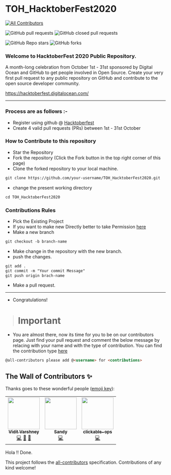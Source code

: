 # TOH_HacktoberFest2020

<!-- ALL-CONTRIBUTORS-BADGE:START - Do not remove or modify this section -->
[![All Contributors](https://img.shields.io/badge/all_contributors-2-orange.svg?style=flat-square)](#contributors-)
<!-- ALL-CONTRIBUTORS-BADGE:END -->

![GitHub pull requests](https://img.shields.io/github/issues-pr/viditvarshney/TOH_HacktoberFest2020?style=for-the-badge)
![GitHub closed pull requests](https://img.shields.io/github/issues-pr-closed/viditvarshney/TOH_HacktoberFest2020?style=for-the-badge)

<!-- ALL-CONTRIBUTORS-BADGE:START - Do not remove or modify this section -->

![GitHub Repo stars](https://img.shields.io/github/stars/viditvarshney/TOH_HacktoberFest2020?style=social)
![GitHub forks](https://img.shields.io/github/forks/viditvarshney/TOH_HacktoberFest2020?style=social)

<!-- ALL-CONTRIBUTORS-BADGE:END -->

### Welcome to HacktoberFest 2020 Public Repository.

<p>A month-long celebration from October 1st - 31st sponsored by Digital Ocean and GitHub to get people involved in Open Source. Create your very first pull request to any public repository on GitHub and contribute to the open source developer community.

https://hacktoberfest.digitalocean.com/</p>

---

### Process are as follows :-

- Register using github @ [Hacktoberfest](https://hacktoberfest.digitalocean.com/)
- Create 4 valid pull requests (PRs) between 1st - 31st October

### How to Contribute to this repository

- Star the Repository
- Fork the repository (Click the Fork button in the top right corner of this page)
- Clone the forked repository to your local machine.

```markdown
git clone https://github.com/your-username/TOH_HacktoberFest2020.git
```

- change the present working directory

```markdown
cd TOH_HacktoberFest2020
```

### Contributions Rules

- Pick the Existing Project
- If you want to make new Directly better to take Permission [here](https://github.com/viditvarshney/TOH_HacktoberFest2020/issues/new)
- Make a new branch

```markdown
git checkout -b branch-name
```

- Make change in the repository with the new branch.
- push the changes.

```markdown
git add .
git commit -m "Your commit Message"
git push origin brach-name
```

- Make a pull request.

---

- Congratulations!

> # Important

- You are almost there, now its time for you to be on our contributors page. Just find your pull request and comment the below message by relacing <username> with your name and <contributors> with the type of contribution. You can find the contribution type [here](https://allcontributors.org/docs/en/emoji-key)

```markdown
@all-contributors please add @<username> for <contributions>
```

## The Wall of Contributors ✨

Thanks goes to these wonderful people ([emoji key](https://allcontributors.org/docs/en/emoji-key)):

<!-- ALL-CONTRIBUTORS-LIST:START - Do not remove or modify this section -->
<!-- prettier-ignore-start -->
<!-- markdownlint-disable -->
<table>
  <tr>
    <td align="center"><a href="https://github.com/viditvarshney"><img src="https://avatars3.githubusercontent.com/u/34159717?v=4" width="100px;" alt=""/><br /><sub><b>Vidit Varshney</b></sub></a><br /><a href="https://github.com/viditvarshney/TOH_HacktoberFest2020/commits?author=viditvarshney" title="Code">💻</a> <a href="#projectManagement-viditvarshney" title="Project Management">📆</a> <a href="https://github.com/viditvarshney/TOH_HacktoberFest2020/commits?author=viditvarshney" title="Documentation">📖</a></td>
    <td align="center"><a href="https://github.com/Girrajkishor"><img src="https://avatars2.githubusercontent.com/u/44622686?v=4" width="100px;" alt=""/><br /><sub><b>Sandy</b></sub></a><br /><a href="https://github.com/viditvarshney/TOH_HacktoberFest2020/commits?author=Girrajkishor" title="Code">💻</a></td>
    <td align="center"><a href="https://github.com/clickable-ops"><img src="https://avatars1.githubusercontent.com/u/56975650?v=4" width="100px;" alt=""/><br /><sub><b>clickable-ops</b></sub></a><br /><a href="https://github.com/viditvarshney/TOH_HacktoberFest2020/commits?author=clickable-ops" title="Code">💻</a></td>
    

    

  </tr>
</table>

<!-- markdownlint-enable -->
<!-- prettier-ignore-end -->
<!-- ALL-CONTRIBUTORS-LIST:END -->

Hola !! Done.

This project follows the [all-contributors](https://github.com/all-contributors/all-contributors) specification. Contributions of any kind welcome!

